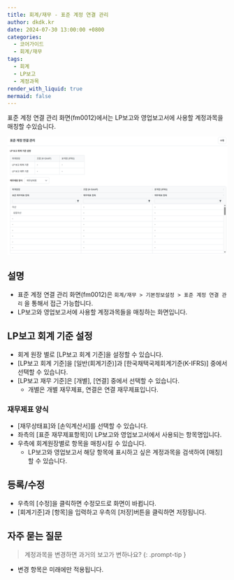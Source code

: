 ```yaml
---
title: 회계/재무 - 표준 계정 연결 관리
author: dkdk.kr
date: 2024-07-30 13:00:00 +0800
categories:
  - 코어가이드
  - 회계/재무
tags:
  - 회계
  - LP보고
  - 계정과목
render_with_liquid: true
mermaid: false
---
```

표준 계정 연결 관리 화면(fm0012)에서는 LP보고와 영업보고서에 사용할 계정과목을 매칭할 수있습니다.  

![](assets/img/Pasted%20image%2020250417180826.png)
## 설명

- 표준 계정 연결 관리 화면(fm0012)은 `회계/재무 > 기본정보설정 > 표준 계정 연결 관리` 을 통해서 접근 가능합니다.
- LP보고와 영업보고서에 사용할 계정과목들을 매칭하는 화면입니다.

## LP보고 회계 기준 설정
- 회계 원장 별로 [LP보고 회계 기준]을 설정할 수 있습니다.
- [LP보고 회계 기준]을 [일반(회계기준)]과 [한국채택국제회계기준(K-IFRS)] 중에서 선택할 수 있습니다.
- [LP보고 재무 기준]은 [개별], [연결] 중에서 선택할 수 있습니다.
	- 개별은 개별 재무제표, 연결은 연결 재무제표입니다.
### 재무제표 양식
- [재무상태표]와 [손익계산서]를 선택할 수 있습니다.
- 좌측의 [표준 재무제표항목]이 LP보고와 영업보고서에서 사용되는 항목명입니다.
- 우측에 회계원장별로 항목을 매칭시킬 수 있습니다.
	- LP보고와 영업보고서 해당 항목에 표시하고 싶은 계정과목을 검색하여 [매칭]할 수 있습니다.

## 등록/수정
- 우측의 [수정]을 클릭하면 수정모드로 화면이 바뀝니다.
- [회계기준]과 [항목]을 입력하고 우측의 [저장]버튼을 클릭하면 저장됩니다.


## 자주 묻는 질문

> 계정과목을 변경하면 과거의 보고가 변하나요?
{: .prompt-tip }

- 변경 항목은 미래에만 적용됩니다.
